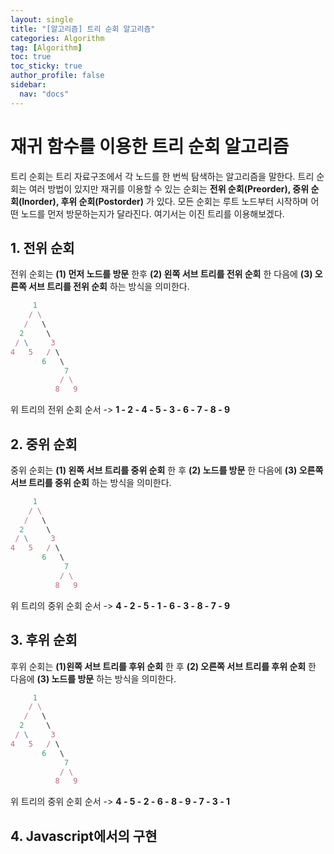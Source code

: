 ```yaml
---
layout: single
title: "[알고리즘] 트리 순회 알고리즘"
categories: Algorithm
tag: [Algorithm]
toc: true
toc_sticky: true
author_profile: false
sidebar:
  nav: "docs"
---
```


# 재귀 함수를 이용한 트리 순회 알고리즘

트리 순회는 트리 자료구조에서 각 노드를 한 번씩 탐색하는 알고리즘을 말한다. 트리 순회는 여러 방법이 있지만 재귀를 이용할 수 있는 순회는 **전위 순회(Preorder), 중위 순회(Inorder), 후위 순회(Postorder)** 가 있다. 모든 순회는 루트 노드부터 시작하며 어떤 노드를 먼저 방문하는지가 달라진다. 여기서는 이진 트리를 이용해보겠다.

## 1. 전위 순회

전위 순회는 **(1) 먼저 노드를 방문** 한후 **(2) 왼쪽 서브 트리를 전위 순회** 한 다음에 **(3) 오른쪽 서브 트리를 전위 순회** 하는 방식을 의미한다.

```js
     1
    / \
   /   \
  2     \
 / \     3
4   5   / \
       6   \
            7
           / \
          8   9
```

위 트리의 전위 순회 순서 -> **1 - 2 - 4 - 5 - 3 - 6 - 7 - 8 - 9**

## 2. 중위 순회

중위 순회는 **(1) 왼쪽 서브 트리를 중위 순회** 한 후 **(2) 노드를 방문** 한 다음에 **(3) 오른쪽 서브 트리를 중위 순회** 하는 방식을 의미한다.

```js
     1
    / \
   /   \
  2     \
 / \     3
4   5   / \
       6   \
            7
           / \
          8   9
```

위 트리의 중위 순회 순서 -> **4 - 2 - 5 - 1 - 6 - 3 - 8 - 7 - 9**

## 3. 후위 순회

후위 순회는 **(1)왼쪽 서브 트리를 후위 순회** 한 후 **(2) 오른쪽 서브 트리를 후위 순회** 한 다음에 **(3) 노드를 방문** 하는 방식을 의미한다.

```js
     1
    / \
   /   \
  2     \
 / \     3
4   5   / \
       6   \
            7
           / \
          8   9
```

위 트리의 중위 순회 순서 -> **4 - 5 - 2 - 6 - 8 - 9 - 7 - 3 - 1**

## 4. Javascript에서의 구현

```js

```
